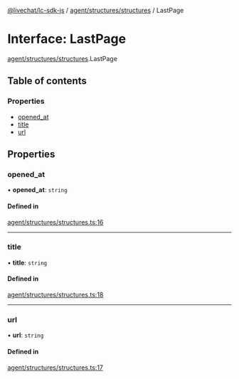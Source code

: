 [@livechat/lc-sdk-js](../README.md) / [agent/structures/structures](../modules/agent_structures_structures.md) / LastPage

# Interface: LastPage

[agent/structures/structures](../modules/agent_structures_structures.md).LastPage

## Table of contents

### Properties

- [opened\_at](agent_structures_structures.LastPage.md#opened_at)
- [title](agent_structures_structures.LastPage.md#title)
- [url](agent_structures_structures.LastPage.md#url)

## Properties

### opened\_at

• **opened\_at**: `string`

#### Defined in

[agent/structures/structures.ts:16](https://github.com/livechat/lc-sdk-js/blob/5f5afdd/src/agent/structures/structures.ts#L16)

___

### title

• **title**: `string`

#### Defined in

[agent/structures/structures.ts:18](https://github.com/livechat/lc-sdk-js/blob/5f5afdd/src/agent/structures/structures.ts#L18)

___

### url

• **url**: `string`

#### Defined in

[agent/structures/structures.ts:17](https://github.com/livechat/lc-sdk-js/blob/5f5afdd/src/agent/structures/structures.ts#L17)
